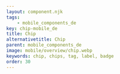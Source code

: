 ```yaml
---
layout: component.njk
tags: 
    - mobile_components_de
key: chip-mobile_de
title: Chip
alternativetitle: Chip
parent: mobile_components_de
image: mobile/overview/chip.webp
keywords: chip, chips, tag, label, badge
order: 30
---
```


